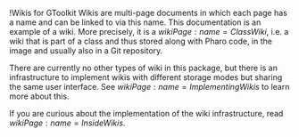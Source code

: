!Wikis for GToolkit
Wikis are multi-page documents in which each page has a name and can be linked to via this name. This documentation is an example of a wiki. More precisely, it is a ${wikiPage:name=ClassWiki}$, i.e. a wiki that is part of a class and thus stored along with Pharo code, in the image and usually also in a Git repository.

There are currently no other types of wiki in this package, but there is an infrastructure to implement wikis with different storage modes but sharing the same user interface. See ${wikiPage:name=ImplementingWikis}$ to learn more about this.

If you are curious about the implementation of the wiki infrastructure, read ${wikiPage:name=InsideWikis}$.

